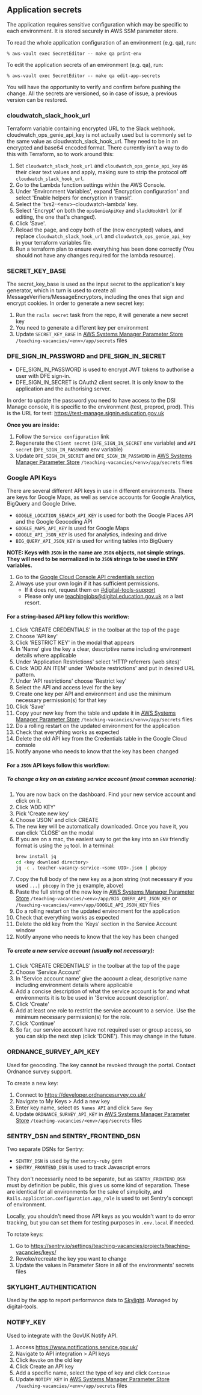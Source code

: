 ## Application secrets

The application requires sensitive configuration which may be specific to each environment. It is stored securely in AWS SSM parameter store.

To read the whole application configuration of an environment (e.g. qa), run:

```
% aws-vault exec SecretEditor -- make qa print-env
```

To edit the application secrets of an environment (e.g. qa), run:

```
% aws-vault exec SecretEditor -- make qa edit-app-secrets
```

You will have the opportunity to verify and confirm before pushing the change. All the secrets are versioned, so in case of issue, a previous version can be restored.

### cloudwatch_slack_hook_url
Terraform variable containing encrypted URL to the Slack webhook. cloudwatch_ops_genie_api_key is not actually used but is commonly set to the same value as cloudwatch_slack_hook_url.
They need to be in an encrypted and base64 encoded format. There currently isn't a way to do this with Terraform, so to work around this:

1. Set `cloudwatch_slack_hook_url` and `cloudwatch_ops_genie_api_key` as their clear text values and apply, making sure to strip the protocol off `cloudwatch_slack_hook_url`.
1. Go to the Lambda function settings within the AWS Console.
1. Under 'Environment Variables', expand 'Encryption configuration' and select 'Enable helpers for encryption in transit'.
1. Select the 'tvs2-\<env\>-cloudwatch-lambda' key.
1. Select 'Encrypt' on both the `opsGenieApiKey` and `slackHookUrl` (or if editing, the one that's changed).
1. Click 'Save'.
1. Reload the page, and copy both of the (now encrypted) values, and replace `cloudwatch_slack_hook_url` and `cloudwatch_ops_genie_api_key` in your terraform variables file.
1. Run a terraform plan to ensure everything has been done correctly (You should not have any changes required for the lambda resource).

### SECRET_KEY_BASE
The secret_key_base is used as the input secret to the application's key generator, which in turn is used to create all MessageVerifiers/MessageEncryptors, including the ones that sign and encrypt cookies.
In order to generate a new secret key:
1. Run the `rails secret` task from the repo, it will generate a new secret key
1. You need to generate a different key per environment
1. Update `SECRET_KEY_BASE` in [AWS Systems Manager Parameter Store](https://eu-west-2.console.aws.amazon.com/systems-manager/parameters/?region=eu-west-2&tab=Table) `/teaching-vacancies/<env>/app/secrets` files

### DFE_SIGN_IN_PASSWORD and DFE_SIGN_IN_SECRET
* DFE_SIGN_IN_PASSWORD is used to encrypt JWT tokens to authorise a user with DFE sign-in.
* DFE_SIGN_IN_SECRET is OAuth2 client secret. It is only know to the application and the authorising server.

In order to update the password you need to have access to the DSI Manage console, it is specific to the environment (test, preprod, prod). This is the URL for test: https://test-manage.signin.education.gov.uk

__Once you are inside:__
1. Follow the `Service configuration` link
1. Regenerate the `Client secret` (`DFE_SIGN_IN_SECRET` env variable) and `API secret` (`DFE_SIGN_IN_PASSWORD` env variable)
1. Update `DFE_SIGN_IN_SECRET` and `DFE_SIGN_IN_PASSWORD` in [AWS Systems Manager Parameter Store](https://eu-west-2.console.aws.amazon.com/systems-manager/parameters/?region=eu-west-2&tab=Table) `/teaching-vacancies/<env>/app/secrets` files

### Google API Keys
There are several different API keys in use in different environments. There are keys for Google Maps, as well as service accounts for Google Analytics, BigQuery and Google Drive.
- `GOOGLE_LOCATION_SEARCH_API_KEY` is used for both the Google Places API and the Google Geocoding API
- `GOOGLE_MAPS_API_KEY` is used for Google Maps
- `GOOGLE_API_JSON_KEY` is used for analytics, indexing and drive
- `BIG_QUERY_API_JSON_KEY` is used for writing tables into BigQuery

__NOTE: Keys with `JSON` in the name are `JSON` objects, not simple strings. They will need to be normalized in to `JSON` strings to be used in ENV variables.__

1. Go to the [Google Cloud Console API credentials section](https://console.cloud.google.com/apis/credentials?authuser=1&project=teacher-vacancy-service)
1. Always use your own login if it has sufficient permissions.
    * If it does not, request them on [#digital-tools-support](https://ukgovernmentdfe.slack.com/archives/CMS9V0JQL)
    * Please only use teachingjobs@digital.education.gov.uk as a last resort.

#### For a string-based API key follow this workflow:
1. Click 'CREATE CREDENTIALS' in the toolbar at the top of the page
1. Choose 'API key'
1. Click 'RESTRICT KEY' in the modal that appears
1. In 'Name' give the key a clear, descriptive name including environment details where applicable
1. Under 'Application Restrictions' select 'HTTP referrers (web sites)'
1. Click 'ADD AN ITEM' under 'Website restrictions' and put in desired URL pattern.
1. Under 'API restrictions' choose 'Restrict key'
1. Select the API and access level for the key
1. Create one key per API and environment and use the minimum necessary permission(s) for that key
1. Click 'Save'
1. Copy your new key from the table and update it in [AWS Systems Manager Parameter Store](https://eu-west-2.console.aws.amazon.com/systems-manager/parameters/?region=eu-west-2&tab=Table) `/teaching-vacancies/<env>/app/secrets` files
1. Do a rolling restart on the updated environment for the application
1. Check that everything works as expected
1. Delete the old API key from the Credentials table in the Google Cloud console
1. Notify anyone who needs to know that the key has been changed

#### For a `JSON` API keys follow this workflow:

##### To change a key on an existing service account (most common scenario):
1. You are now back on the dashboard. Find your new service account and click on it.
1. Click 'ADD KEY'
1. Pick 'Create new key'
1. Choose 'JSON' and click CREATE
1. The new key will be automatically downloaded. Once you have it, you can click 'CLOSE' on the modal
1. If you are on a mac, the easiest way to get the key into an `ENV` friendly format is using the `jq` tool. In a terminal:
    ```bash
    brew install jq
    cd <key download directory>
    jq -c . teacher-vacancy-service-<some UID>.json | pbcopy
    ```
1. Copy the full body of the new key as a json string (not necessary if you used `...| pbcopy` in the `jq` example, above)
1. Paste the full string of the new key in [AWS Systems Manager Parameter Store](https://eu-west-2.console.aws.amazon.com/systems-manager/parameters/?region=eu-west-2&tab=Table) `/teaching-vacancies/<env>/app/BIG_QUERY_API_JSON_KEY` or `/teaching-vacancies/<env>/app/GOOGLE_API_JSON_KEY` files
1. Do a rolling restart on the updated environment for the application
1. Check that everything works as expected
1. Delete the old key from the 'Keys' section in the Service Account window
1. Notify anyone who needs to know that the key has been changed

##### To create a new service account (usually not necessary):
1. Click 'CREATE CREDENTIALS' in the toolbar at the top of the page
1. Choose 'Service Account'
1. In 'Service account name' give the account a clear, descriptive name including environment details where applicable
1. Add a concise description of what the service account is for and what environments it is to be used in 'Service account description'.
1. Click 'Create'
1. Add at least one role to restrict the service account to a service. Use the minimum necessary permission(s) for the role.
1. Click 'Continue'
1. So far, our service account have not required user or group access, so you can skip the next step (click 'DONE'). This may change in the future.


### ORDNANCE_SURVEY_API_KEY
Used for geocoding.
The key cannot be revoked through the portal. Contact Ordnance survey support.

To create a new key:
1. Connect to https://developer.ordnancesurvey.co.uk/
1. Navigate to My Keys > Add a new key
1. Enter key name, select `OS Names API` and click `Save Key`
1. Update `ORDNANCE_SURVEY_API_KEY` in [AWS Systems Manager Parameter Store](https://eu-west-2.console.aws.amazon.com/systems-manager/parameters/?region=eu-west-2&tab=Table) `/teaching-vacancies/<env>/app/secrets` files

### SENTRY_DSN and SENTRY_FRONTEND_DSN

Two separate DSNs for Sentry:
- `SENTRY_DSN` is used by the `sentry-ruby` gem
- `SENTRY_FRONTEND_DSN` is used to track Javascript errors

They don't necessarily need to be separate, but as `SENTRY_FRONTEND_DSN` must by definition be
public, this gives us some kind of separation. These are identical for all environments for the sake
of simplicity, and `Rails.application.configuration.app_role` is used to set Sentry's concept of
environment.

Locally, you shouldn't need those API keys as you wouldn't want to do error tracking, but you can
set them for testing purposes in `.env.local` if needed.

To rotate keys:
1. Go to https://sentry.io/settings/teaching-vacancies/projects/teaching-vacancies/keys/
1. Revoke/recreate the key you want to change
1. Update the values in Parameter Store in all of the environments' secrets files

### SKYLIGHT_AUTHENTICATION
Used by the app to report performance data to [Skylight](https://www.skylight.io/).
Managed by digital-tools.

### NOTIFY_KEY
Used to integrate with the GovUK Notify API.
1. Access https://www.notifications.service.gov.uk/
1. Navigate to API integration > API keys
1. Click `Revoke` on the old key
1. Click Create an API key
1. Add a specific name, select the type of key and click `Continue`
1. Update `NOTIFY_KEY` in [AWS Systems Manager Parameter Store](https://eu-west-2.console.aws.amazon.com/systems-manager/parameters/?region=eu-west-2&tab=Table) `/teaching-vacancies/<env>/app/secrets` files
